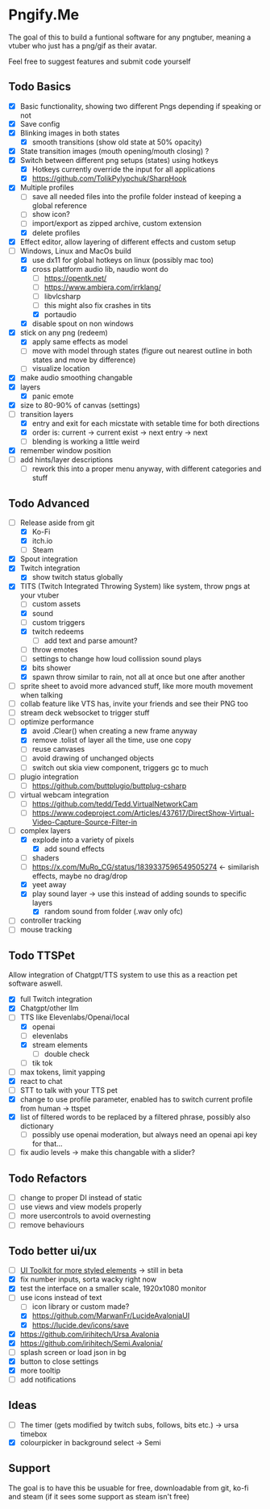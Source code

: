 # Pngify.Me
The goal of this to build a funtional software for any pngtuber, 
meaning a vtuber who just has a png/gif as their avatar.

Feel free to suggest features and submit code yourself

## Todo Basics
- [x] Basic functionality, showing two different Pngs depending if speaking or not
- [x] Save config
- [x] Blinking images in both states
	- [x] smooth transitions (show old state at 50% opacity)
- [x] State transition images (mouth opening/mouth closing) ?
- [x] Switch between different png setups (states) using hotkeys
	- [x] Hotkeys currently override the input for all applications
	- [x] https://github.com/TolikPylypchuk/SharpHook
- [x] Multiple profiles
	- [ ] save all needed files into the profile folder instead of keeping a global reference
	- [ ] show icon?
	- [ ] import/export as zipped archive, custom extension
	- [x] delete profiles
- [x] Effect editor, allow layering of different effects and custom setup
- [ ] Windows, Linux and MacOs build
	- [x] use dx11 for global hotkeys on linux (possibly mac too)
	- [x] cross plattform audio lib, naudio wont do
		- [ ] https://opentk.net/
		- [ ] https://www.ambiera.com/irrklang/
		- [ ] libvlcsharp
		- [ ] this might also fix crashes in tits
		- [x] portaudio
	- [x] disable spout on non windows
- [x] stick on any png (redeem)
	- [x] apply same effects as model 
	- [ ] move with model through states (figure out nearest outline in both states and move by difference)
	- [ ] visualize location
- [x] make audio smoothing changable
- [x] layers
	- [x] panic emote
- [x] size to 80-90% of canvas (settings)
- [ ] transition layers
	- [x] entry and exit for each micstate with setable time for both directions
	- [x] order is: current -> current exist -> next entry -> next
	- [ ] blending is working a little weird
- [x] remember window position
- [ ] add hints/layer descriptions
	- [ ] rework this into a proper menu anyway, with different categories and stuff

## Todo Advanced
- [ ] Release aside from git
	- [x] Ko-Fi
	- [x] itch.io
	- [ ] Steam
- [x] Spout integration
- [x] Twitch integration
	- [x] show twitch status globally 
- [x] TITS (Twitch Integrated Throwing System) like system, throw pngs at your vtuber
	- [ ] custom assets
	- [x] sound
	- [ ] custom triggers
	- [x] twitch redeems
		- [ ] add text and parse amount?
	- [ ] throw emotes
	- [ ] settings to change how loud collission sound plays
	- [x] bits shower
	- [x] spawn throw similar to rain, not all at once but one after another
- [ ] sprite sheet to avoid more advanced stuff, like more mouth movement when talking
- [ ] collab feature like VTS has, invite your friends and see their PNG too
- [ ] stream deck websocket to trigger stuff
- [ ] optimize performance
	- [x] avoid .Clear() when creating a new frame anyway
	- [x] remove .tolist of layer all the time, use one copy
	- [ ] reuse canvases
	- [ ] avoid drawing of unchanged objects
	- [ ] switch out skia view component, triggers gc to much
- [ ] plugio integration
	- [ ] https://github.com/buttplugio/buttplug-csharp
- [ ] virtual webcam integration
	- [ ] https://github.com/tedd/Tedd.VirtualNetworkCam
	- [ ] https://www.codeproject.com/Articles/437617/DirectShow-Virtual-Video-Capture-Source-Filter-in
- [ ] complex layers 
	- [x] explode into a variety of pixels
		- [x] add sound effects	
	- [ ] shaders
	- [ ] https://x.com/MuRo_CG/status/1839337596549505274 <- similarish effects, maybe no drag/drop
	- [x] yeet away
	- [x] play sound layer -> use this instead of adding sounds to specific layers
		- [x] random sound from folder (.wav only ofc)
- [ ] controller tracking
- [ ] mouse tracking
## Todo TTSPet
Allow integration of Chatgpt/TTS system to use this as a reaction pet software aswell.
- [x] full Twitch integration
- [x] Chatgpt/other llm 
- [ ] TTS like Elevenlabs/Openai/local
	- [x] openai
	- [ ] elevenlabs
	- [x] stream elements
		- [ ] double check
	- [ ] tik tok
- [ ] max tokens, limit yapping 
- [x] react to chat
- [ ] STT to talk with your TTS pet
- [x] change to use profile parameter, enabled has to switch current profile from human -> ttspet
- [x] list of filtered words to be replaced by a filtered phrase, possibly also dictionary
	- [ ] possibly use openai moderation, but always need an openai api key for that... 
- [ ] fix audio levels -> make this changable with a slider?

## Todo Refactors
- [ ] change to proper DI instead of static
- [ ] use views and view models properly
- [ ] more usercontrols to avoid overnesting
- [ ] remove behaviours

## Todo better ui/ux
- [ ] [UI Toolkit for more styled elements](https://github.com/kikipoulet/SukiUI) -> still in beta
- [x] fix number inputs, sorta wacky right now
- [x] test the interface on a smaller scale, 1920x1080 monitor
- [ ] use icons instead of text
	- [ ] icon library or custom made?
	- [x] https://github.com/MarwanFr/LucideAvaloniaUI
	- [x] https://lucide.dev/icons/save
- [x] https://github.com/irihitech/Ursa.Avalonia
- [x] https://github.com/irihitech/Semi.Avalonia/
- [ ] splash screen or load json in bg
- [x] button to close settings
- [x] more tooltip
- [ ] add notifications
 
## Ideas
- [ ] The timer (gets modified by twitch subs, follows, bits etc.) -> ursa timebox
- [x] colourpicker in background select -> Semi

## Support
The goal is to have this be usuable for free, downloadable from git, ko-fi and steam (if it sees some support as steam isn't free)